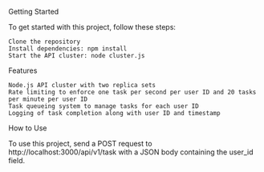 Getting Started

To get started with this project, follow these steps:

    Clone the repository
    Install dependencies: npm install
    Start the API cluster: node cluster.js
    
Features

    Node.js API cluster with two replica sets
    Rate limiting to enforce one task per second per user ID and 20 tasks per minute per user ID
    Task queueing system to manage tasks for each user ID
    Logging of task completion along with user ID and timestamp

How to Use

To use this project, send a POST request to http://localhost:3000/api/v1/task with a JSON body containing the user_id field.



